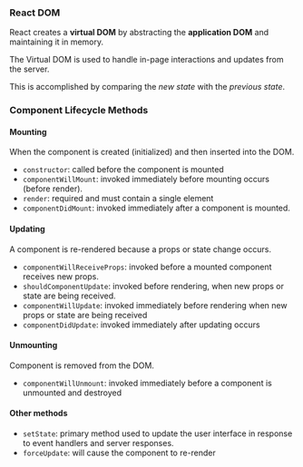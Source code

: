### React DOM

React creates a **virtual DOM** by abstracting the **application DOM** and maintaining it in memory. 

The Virtual DOM is used to handle in-page interactions and updates from the server.

This is accomplished by comparing the *new state* with the *previous state*.

### Component Lifecycle Methods

#### Mounting

When the component is created (initialized) and then inserted into the DOM.

- `constructor`: called before the component is mounted
- `componentWillMount`: invoked immediately before mounting occurs (before render).  
- `render`: required and must contain a single element
- `componentDidMount`: invoked immediately after a component is mounted.

#### Updating

A component is re-rendered because a props or state change occurs.

- `componentWillReceiveProps`: invoked before a mounted component receives new props.
- `shouldComponentUpdate`: invoked before rendering, when new props or state are being received.
- `componentWillUpdate`: invoked immediately before rendering when new props or state are being received
- `componentDidUpdate`: invoked immediately after updating occurs

#### Unmounting

Component is removed from the DOM.

- `componentWillUnmount`: invoked immediately before a component is unmounted and destroyed

#### Other methods

- `setState`: primary method used to update the user interface in response to event handlers and server responses.
- `forceUpdate`: will cause the component to re-render